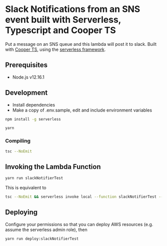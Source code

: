 # Slack Notifications from an SNS event built with Serverless, Typescript and Cooper TS

Put a message on an SNS queue and this lambda will post it to slack. Built with [Cooper TS](https://github.com/execonline-inc/CooperTS), using the [serverless framework](https://github.com/serverless/serverless).

## Prerequisites

- Node.js v12.16.1

## Development

- Install dependencies
- Make a copy of .env.sample, edit and include environment variables

```bash
npm install -g serverless

yarn
```

### Compiling

```bash
tsc --NoEmit
```

## Invoking the Lambda Function

```bash
yarn run slackNotifierTest
```

This is equivalent to

```bash
tsc --NoEmit && serverless invoke local --function slackNotifierTest --verbose
```

## Deploying

Configure your permissions so that you can deploy AWS resources (e.g. assume the serverless admin role), then

```bash
yarn run deploy:slackNotifierTest
```
